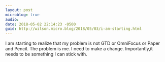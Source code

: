 ```yaml
---
layout: post
microblog: true
audio: 
date: 2018-05-02 22:14:23 -0500
guid: http://wilson.micro.blog/2018/05/03/i-am-starting.html
---
```

I am starting to realize that my problem is not GTD or OmniFocus or Paper and Pencil. The problem is me. I need to make a change. Importantly,it needs to be something I can stick with. 
